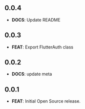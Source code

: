 ## 0.0.4

- **DOCS**: Update README

## 0.0.3

- **FEAT**: Export FlutterAuth class

## 0.0.2

- **DOCS**: update meta
  
## 0.0.1

- **FEAT**: Initial Open Source release.
